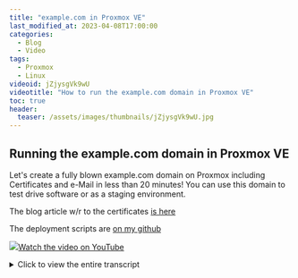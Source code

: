 ```yaml
---
title: "example.com in Proxmox VE"
last_modified_at: 2023-04-08T17:00:00
categories:
  - Blog
  - Video
tags:
  - Proxmox
  - Linux
videoid: jZjysgVk9wU
videotitle: "How to run the example.com domain in Proxmox VE"
toc: true
header:
  teaser: /assets/images/thumbnails/jZjysgVk9wU.jpg
---
```


## Running the example.com domain in Proxmox VE

Let's create a fully blown example.com domain on Proxmox including Certificates and e-Mail in less than 20 minutes! You can use this domain to test drive software or as a staging environment.

The blog article w/r to the certificates [is here](https://www.onemarcfifty.com/blog/Portainer_TLS/)

The deployment scripts are [on my github](https://github.com/onemarcfifty/example.com-proxmox)


<a href="https://www.youtube.com/watch?v={{page.videoid}}"><img src="/assets/images/thumbnails/{{page.videoid}}.jpg">Watch the video on YouTube</a>

<details>
	<summary>Click to view the entire transcript</summary>
  (the use case)
The example.com domain is a special domain that is owned by the Internet Assigned Numbers Authority, the IANA. It has specifically been designed for documentation purposes. What does that mean? Whenever you look at software for self-hosting, then you will find that the config files of that software usually are using the example.com domain. This is great. Everyone knows that they have to replace that with their own domain name. However – if you just want to test drive a Software and see if you like it or not, then you will have to go through a more or less painful process of using nano or vi and adapt the config files before you can do that. If the software needs certificates or uses e-mail, then you will need to handle that as well before you can even start it up. So I thought – why not just build a real example.com domain? Isolated – with its own network – here on my Proxmox server. This way I would not have to change config files or the like if I just wanted to test drive. Now – creating a domain as such is no rocket science. You just need an isolated network and a DNS Server. We’ve done that before on this channel. But there are three things that would be real game changers. First – have the whole setup in a ready-to use, repeatable or “canned” environment. Click and Go. Second – readily deployed certificates. And - last but not least – a fake e-mail server intercepting any mail and delivering it to a mailbox that can be used with your favorite e-mail client. As an entry point into that platform. I’ll use a container and install a graphical Linux environment that I can access with RDP.  I will show later how to use a MACOS or a Windows Machine for that. You can use Linux but you don’t have to. DNS can be done by a small router VM that will also act as a Gateway to my real LAN and from there to the internet. For maximum Flexibility I’ll also add a Docker host inside the environment. The e-mail server is a Docker Container running on the Docker host. I’ll also put Portainer here and of course I’ll have certificates everywhere. I will create and distribute them at install time. Now all I need on the client is a Browser and a Mail client. I’ll use Firefox and Thunderbird for that. To make editing of config files easier, I’ll also add filezilla and vs code to the client.

(Installation Instructions)
So – here is how to build this. There is very few manual interaction required. You can find the required software and instruction on my Github Server. Log into your Proxmox GUI, go to the Network node and create a Linux Bridge. This will be our virtual network. Give it a name – for example vmbr111. Tick the boxes “Autostart” and “VLAN aware” – that’s it. Leave all others blank. Click on Create and then on “Apply Configuration” up here. Next – open a shell on the Proxmox PVE server either from the GUI or over ssh and copy paste the commands from the README on my Github Server. If you have git installed, then you can clone the repo, if not – download it as ZIP and unzip it. Do a cd into the subfolder where you have put the software and quickly review or edit the config file. Little Tip here – you may of course run nano or vi inside the shell. Or – you connect to your Proxmox using WinSCP or FileZilla and edit the file there with your favorite editor. I like to use Visual Studio Code for this. The config file contains very few settings. Basically the names of the network adapters that will act as WAN and LAN inside our environment, the name of the domain – for instance example.com, but you could use any other domain if you wanted. Next – the storage where the containers and VM will be put on your Proxmox, the name of the templates to use and a list of available Container or VM IDs. Last but not least a download URL where we can pull an OpenWrt image from. 

Cool – once you are happy with everything, just type ./deploy-sandbox.sh and the script should run. It will first give you a short summary and ask you to press Enter. You may stop it at any time by typing CTRL-C. Next, it’s asking for a password for the root user in the test box. Please do not use any characters here that might interfere with the script such as Dollar, Exclamation Mark, Quotes or the like – I do not do any filtering here. The password will not be shown as you type. Next, it asks for a non-root user – thats the name of the user that we will use to log in to the platform later. And the last question is the password for that user. Now you will see a lot of text fly by. The first thing that the script installs is the perimeter router. Once it has done that it will actually stop so that you can check if your router has internet access. We will need internet access for the next steps actually. So go to the Proxmox GUI again and open a shell on the newly created Router. Just type enter to activate the shell and see if you can ping www.google.com. That’s it. Go back to the script and press Enter. Next – the script will set up the containers. After it has done that, it will stop again so that you can double check if the containers have the right settings. Make changes as needed. The Client container should have two network interfaces. eth0 in your real LAN and eth1 in the virtual LAN. As I am using VLANs at home I can just add the VLAN tag. But that’s related to my specific config here at home. Back to the script, press Enter. Now it will run through unattended until the end and install all required components for you. At the end it prints out the IP address of the Client container. Just to be safe, restart the router and the two containers to make sure they’ve picked up everything.

(How to use the platform)
You can now connect to the client container by using let’s say Remmina from Linux or Remote Desktop Connection from Windows with the Non root user and password we specified. This is what you should see. A MATE desktop running on Debian. If you don’t like MATE and rather want xfce4 or cinnamon or the like, then just replace mate-desktop-environment with the one you want in the client init script. If you don’t like Linux at all, then just use any other VM and hook it up to the virtual bridge that you created in the beginning. You can then use it as a client. For now, let’s use this client. You may want to browse to the portainer interface of the docker host first. That’s https://exc-docker.example.com:9443 – You should be prompted by Portainer to create a new admin account. If this timed out for security reasons, then just either restart the docker host from the Proxmox GUI or log into it and type “docker restart portainer”. Specify a name and a password and then connect to the local environment. That’s it. We’re in. If you click on “Containers” then you should see Portainer, the Portainer agent and the imap server up and running. Please note that little padlock here – all TLS. If we examine the Certificate then you can see that this is actually a Wildcard certificate and a self-signed CA which the script has generated and also imported into the Firefox Browser so that you don’t get any nasty warnings here. I’ve made the certificates valid for ten years. Please only use them in this test environment. A copy of all the keys and certificates can be found in the /etc/certificates subfolder of the client and of the docker host.

Now let’s check the e-Mail integration. I have installed Thunderbird as a mail client here. When you start it for the first time, then it will ask you for a Name, a Mail address and a password here. You are free to chose the name. For the mail address, type in bob@example.com. The password is literally just “password” – all minor letters. If you click on “continue”, then Thunderbird should actually find all the server names. Still – we need to click on “Configure manually” because the user name is not just bob but rather bob@example.com. Apply that by clicking on “Done” and it should go through. The IMAP and SMTP Servers do have TLS certificates from the same CA like Firefox has. The script has also deployed those certificates to the Thunderbird client. You can now send mail to any example.com mail address. Like for example alice@example.com. The imap server has a catch all mailbox. Let’s open that one as a second profile. Click on the top right menu, then “Account Settings”. Here under “Account Actions” click on “Add mail account”. Do the same steps like before. Just this time the mailbox and account are debug@example.com and the password is “debug” – all in minors. Whatever address you now send mail to, it will end up in this catch all mailbox here. I found this a great way to have e-mail without needing to go through the internet.

The container that I am using by the way is a fork of Antonio Espinosas project on Github. He did all the heavy lifting. All I had to do was adapt the container to debian 11 and add some bells and whistles really. Antonio – many thanks for the great project.

(Additional use cases)
Awesome – that’s more or less it – please let me know in the comments if this is useful for you. Also – if you could think of any useful extensions, maybe a code server on the docker host or the like. Do leave me a comment on YouTube please. Thank you very much.

(How to use Windows client)
If you wanted to use a Windows or MAC client, then this is how you could do it. Let’s say I want to use this Windows 11 machine here. All I have to do is to go to the hardware node, select the Network Device, and change it to the virtual example.com bridge. When I now boot the VM, it will be inside the example.com Test box. If I now use let’s say Microsoft Edge to browse to the Portainer then of course I’ll get the certificate warning here, because I don’t have the CA installed. But no problem – we can easily download it from the web page itself. If you click on the “Not secure” icon here, then on the red warning, you see this little certificate icon up here? Click on it. That shows the details of the self signed certificate. Click on “Details”. Here we select the AAA_TestCA entry and click on Export. Now close that window and click on the three dots in the upper right corner. Then settings. Search for “cert” – now click on the “Manage certificates” link here. That will bring you to the Certificates applet. On Windows, the certificates are managed by the OS, not by the browser. Select the “Trusted Root CA” tab, then click on “Import”. Browse to the file that you have just downloaded and click through with Next-Next. You’ll get a security warning – confirm with yes – Now we can close everything. You’ll have to close and reopen Edge so that the changes are taken into account. If we browse to the site again – no more warning. Beautiful. Now for email. Add a new account, select the advanced setup. Then Internet eMail. Enter the information as shown on the screen, untick the SSL boxes – we are using STARTTLS. Click on OK. That should all go through. If you want to add the Catch All Mailbox then do the same thing again with the debug account.

(MacOS)
With a MacOS VM – same game – hook it up to the virtual network interface and boot. Once I had logged into MACOS, I used FileZilla to download a copy of the certificates from the Docker Host. The install script has placed a copy in /etc/certificates/example.com on the server. I then launched the Keychain App and imported the rootCA, the IMAP Full chain and the Wildcard full chain into the system node. I then did a double click on each one of them and set the Trust level to “Always Trust”. Now I could just add the email Account as before and also browse to the Portainer interface with no issues.

(The network layout)
Just a quick remark with regards to the IP address range of the test environment. By default, OpenWrt uses the 192.168.1.1 address. If you are using the same address range in your real LAN, then you would have to move the example.com environment to another subnet. In order to do this, you need to change the ROUTERIP setting in the config file and also run this one-liner on the router once it has come up, when the install script halts to check if the router has internet access.

(Summary)
Awesome – we now have a working example.com domain with an isolated virtual network, and all bells and whistles that we need in order to test drive software without having to change too much in config files etc. Here are just some more ideas what you could do with it. Maybe you want to have two sites and test things like wireguard connections between the sites. In this case you could just spawn the example.com domain twice, with different container ID’s of course and have the routers talk to each other or port forward or the like.

Another idea I had was to actually use a second environment with my own domain name as kind of a staging environment. That means, I could test in the example.com domain and then see what I need to change in order to run it in my own domain. The nice thing with Proxmox is that you can take a backup of a container or VM and then restore it with a different ID. I could therefore test everything let’s say with container ID 100 in the example.com domain, take a backup and restore it with let’s say container ID 200 and hook that one up to the production environment. Or I’d do it the other way round. If I want to test something on a production container, then I would just back it up and restore it in the staging environment and run my tests on the copy. Once I’m happy with everything, then I could do the changes on the production container. This way I would have minimum interruption in the real environment and achieve a good Family Acceptance Factor.

That’s all I wanted to show you today. Thank you so much for watching. Please do not forget to leave a comment and a like. Stay safe, stay healthy, bye for now
</details>
